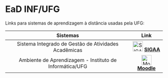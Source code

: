 EaD INF/UFG
===========

Links para sistemas de aprendizagem à distância usadas pela UFG:

|  Sistemas  |  Link  |
|:----------:|:------:|
| Sistema Integrado de Gestão de Atividades Acadêmicas | <img src="./images/ead.inf.ufg/ufg_sigaa_medialab_favicon.png" alt="SIGAA_favicon" width="32"> [**SIGAA**](https://sigaa.sistemas.ufg.br) |
| Ambiente de Aprendizagem - Instituto de Informática/UFG | <img src="./images/ead.inf.ufg/android-m-icon-512px.png" alt="Moodle_favicon" width="32"> [**Moodle**](http://ead.inf.ufg.br) |
